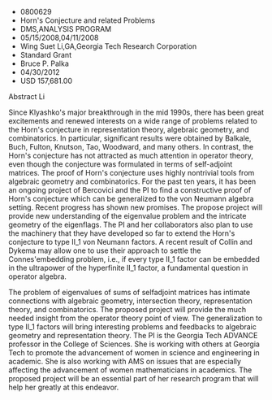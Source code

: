 
* 0800629
* Horn's Conjecture and related Problems
* DMS,ANALYSIS PROGRAM
* 05/15/2008,04/11/2008
* Wing Suet Li,GA,Georgia Tech Research Corporation
* Standard Grant
* Bruce P. Palka
* 04/30/2012
* USD 157,681.00

Abstract Li

Since Klyashko's major breakthrough in the mid 1990s, there has been great
excitements and renewed interests on a wide range of problems related to the
Horn's conjecture in representation theory, algebraic geometry, and
combinatorics. In particular, significant results were obtained by Balkale,
Buch, Fulton, Knutson, Tao, Woodward, and many others. In contrast, the Horn's
conjecture has not attracted as much attention in operator theory, even though
the conjecture was formulated in terms of self-adjoint matrices. The proof of
Horn's conjecture uses highly nontrivial tools from algebraic geometry and
combinatorics. For the past ten years, it has been an ongoing project of
Bercovici and the PI to find a constructive proof of Horn's conjecture which can
be generalized to the von Neumann algebra setting. Recent progress has shown new
promises. The propose project will provide new understanding of the eigenvalue
problem and the intricate geometry of the eigenflags. The PI and her
collaborators also plan to use the machinery that they have developed so far to
extend the Horn's conjecture to type II_1 von Neumann factors. A recent result
of Collin and Dykema may allow one to use their approach to settle the
Connes'embedding problem, i.e., if every type II_1 factor can be embedded in the
ultrapower of the hyperfinite II_1 factor, a fundamental question in operator
algebra.

The problem of eigenvalues of sums of selfadjoint matrices has intimate
connections with algebraic geometry, intersection theory, representation theory,
and combinatorics. The proposed project will provide the much needed insight
from the operator theory point of view. The generalization to type II_1 factors
will bring interesting problems and feedbacks to algebraic geometry and
representation theory. The PI is the Georgia Tech ADVANCE professor in the
College of Sciences. She is working with others at Georgia Tech to promote the
advancement of women in science and engineering in academic. She is also working
with AMS on issues that are especially affecting the advancement of women
mathematicians in academics. The proposed project will be an essential part of
her research program that will help her greatly at this endeavor.


